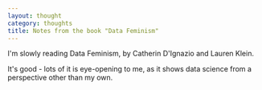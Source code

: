 ```yaml
---
layout: thought
category: thoughts
title: Notes from the book "Data Feminism"
---
```


I'm slowly reading Data Feminism, by Catherin D'Ignazio and Lauren Klein.

It's good - lots of it is eye-opening to me, as it shows data science from a perspective other than my own.
